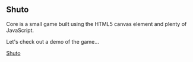 ## Shuto

 Core is a small game built using the HTML5 canvas element and plenty of JavaScript.

 Let's check out a demo of the game...

[Shuto](https://lab.hakim.se/core/01/) 
